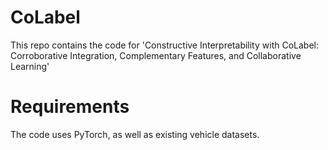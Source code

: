 # CoLabel


This repo contains the code for 'Constructive Interpretability with CoLabel: Corroborative Integration, Complementary Features, and Collaborative Learning'


# Requirements
The code uses PyTorch, as well as existing vehicle datasets.

